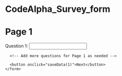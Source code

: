 # CodeAlpha_Survey_form
<!DOCTYPE html>
<html>
<head>
  <title>Multi-Page Survey</title>
  <style>
    /* Add your custom styles here */
    /* For simplicity, we won't focus much on styling in this example */
    .page {
      display: none;
    }
    .active-page {
      display: block;
    }
  </style>
</head>
<body>
  <div id="page1" class="page active-page">
    <h1>Page 1</h1>
    <form onsubmit="saveData(1); return false;">
      <label>Question 1:</label>
      <input type="text" id="q1" required><br>

      <!-- Add more questions for Page 1 as needed -->

      <button onclick="saveData(1)">Next</button>
    </form>
  </div>

  <div id="page2" class="page">
    <h1>Page 2</h1>
    <form onsubmit="saveData(2); return false;">
      <label>Question 4:</label>
      <input type="text" id="q4" required><br>

      <!-- Add more questions for Page 2 as needed -->

      <button onclick="saveData(2)">Next</button>
    </form>
  </div>

  <div id="page3" class="page">
    <h1>Page 3</h1>
    <form onsubmit="submitSurvey(); return false;">
      <label>Question 7:</label>
      <input type="text" id="q7" required><br>

      <!-- Add more questions for Page 3 as needed -->

      <button onclick="saveData(3)">Previous</button>
      <button onclick="submitSurvey()">Submit</button>
    </form>
  </div>

  <div id="result-page" class="page">
    <h1>Survey Results</h1>
    <div id="survey-results"></div>
  </div>

  <script>
    function saveData(pageNumber) {
      // Save data to localStorage based on the current page number
      // ...

      // Go to the next page
      // ...
    }

    function submitSurvey() {
      // Save data from the last page (Page 3) to localStorage
      // ...

      // Retrieve and format data from all pages
      // ...

      // Send the survey data to the server using AJAX or form submission
      // Replace the following with your server-side endpoint and method (e.g., PHP, Node.js, etc.).
      const serverEndpoint = 'your_server_endpoint_here';

      const surveyData = {
        q1: localStorage.getItem('q1'),
        q2: localStorage.getItem('q2'),
        q3: localStorage.getItem('q3'),
        // Add more items for all questions
      };

      // Sending data to the server using AJAX
      const xhr = new XMLHttpRequest();
      xhr.open('POST', serverEndpoint, true);
      xhr.setRequestHeader('Content-Type', 'application/json');
      xhr.onreadystatechange = function() {
        if (xhr.readyState === XMLHttpRequest.DONE) {
          if (xhr.status === 200) {
            // Handle successful submission
            console.log('Survey data submitted successfully.');
          } else {
            // Handle submission error
            console.error('Error submitting survey data.');
          }
        }
      };
      xhr.send(JSON.stringify(surveyData));

      // You can also use other methods like Fetch API, jQuery AJAX, etc.

      // Display the survey results on the result page (optional)
      // ...
    }
  </script>
</body>
</html>
